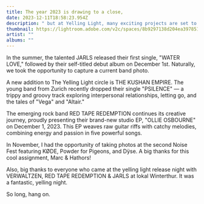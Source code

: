 ```yaml
---
title: The year 2023 is drawing to a close,
date: 2023-12-11T18:58:23.954Z
description: " but at Yelling Light, many exciting projects are set to kick off."
thumbnail: https://lightroom.adobe.com/v2c/spaces/8b9297138d204ea39785128b134c88a2/assets/ce68a9f2d3feff787b2d19af70e88b67/revisions/c6fd6bc7ce9b401db6da45d9ababd671/renditions/7ea36bf995cb5eb6b7d0eb8bed8f019a
artist: ""
albums: ""
---
```

In the summer, the talented JARLS released their first single, "WATER LOVE," followed by their self-titled debut album on December 1st. Naturally, we took the opportunity to capture a current band photo.

A new addition to The Yelling Light circle is THE KUSHAN EMPIRE. The young band from Zurich recently dropped their single "PSILENCE" — a trippy and groovy track exploring interpersonal relationships, letting go, and the tales of "Vega" and "Altair."

The emerging rock band RED TAPE REDEMPTION continues its creative journey, proudly presenting their brand-new studio EP, "OLLIE OSBOURNE" on December 1, 2023. This EP weaves raw guitar riffs with catchy melodies, combining energy and passion in five powerful songs.

In November, I had the opportunity of taking photos at the second Noise Fest featuring KØDE, Powder for Pigeons, and Dÿse. A big thanks for this cool assignment, Marc & Hathors!

Also, big thanks to everyone who came at the yelling light release night with VERWALTZEN, RED TAPE REDEMPTION & JARLS at lokal Winterthur. It was a fantastic, yelling night. 

So long, hang on.